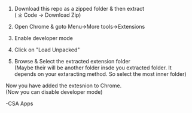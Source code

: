 1) Download this repo as a zipped folder & then extract  
   ( ⤓ Code -> Download Zip)

2) Open Chrome & goto Menu->More tools->Extensions  
3) Enable developer mode  
4) Click on "Load Unpacked"  
5) Browse & Select the extracted extension folder  
   (Maybe their will be another folder insde you extracted folder. It depends on your extaracting method. So select the most inner folder) 

Now you have added the extesnion to Chrome.  
(Now you can disable developer mode)  
  
-CSA Apps